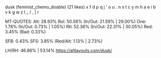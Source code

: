 dusk (feminist_chemo_doable) (21 likes)
  x f d p q  j ' o u .
  n s t c y  m h a e i
  b v k g w  z l _ / ,
        | r                 

MT-QUOTES:
  Alt: 28.93%
  Rol: 50.58%   (In/Out: 21.59% | 29.00%)
  One:  1.78%   (In/Out:  0.73% |  1.05%)
  Rtl: 52.36%   (In/Out: 22.31% | 30.05%)
  Red:  3.45%   (Bad:     0.33%)

  SFB: 0.43%
  SFS: 3.85%    (Red/Alt: 1.13% | 2.73%)

  LH/RH: 46.86% | 53.14%
  https://altlayouts.com/dusk/
